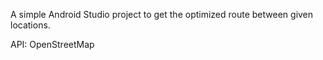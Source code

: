A simple Android Studio project to get the optimized route between given locations.

API: OpenStreetMap
